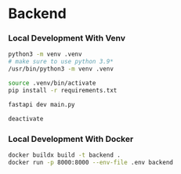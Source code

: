 # Backend

### Local Development With Venv

```bash
python3 -m venv .venv
# make sure to use python 3.9*
/usr/bin/python3 -m venv .venv

source .venv/bin/activate
pip install -r requirements.txt

fastapi dev main.py

deactivate
```

### Local Development With Docker

```bash
docker buildx build -t backend .
docker run -p 8000:8000 --env-file .env backend
```
